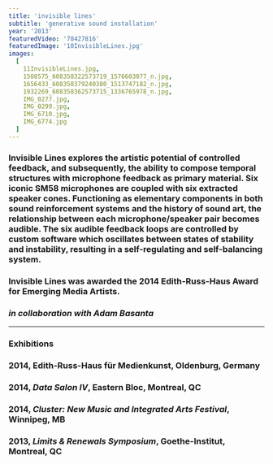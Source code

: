 ```yaml
---
title: 'invisible lines'
subtitle: 'generative sound installation'
year: '2013'
featuredVideo: '78427816'
featuredImage: '10InvisibleLines.jpg'
images:
  [
    11InvisibleLines.jpg,
    1508575_608358322573719_1576603077_n.jpg,
    1656433_608358379240380_1513747182_n.jpg,
    1932269_608358362573715_1336765978_n.jpg,
    IMG_0277.jpg,
    IMG_0299.jpg,
    IMG_6710.jpg,
    IMG_6774.jpg
  ]
---
```


### Invisible Lines explores the artistic potential of controlled feedback, and subsequently, the ability to compose temporal structures with microphone feedback as primary material. Six iconic SM58 microphones are coupled with six extracted speaker cones. Functioning as elementary components in both sound reinforcement systems and the history of sound art, the relationship between each microphone/speaker pair becomes audible. The six audible feedback loops are controlled by custom software which oscillates between states of stability and instability, resulting in a self-regulating and self-balancing system.

### Invisible Lines was awarded the 2014 Edith-Russ-Haus Award for Emerging Media Artists.

### _in collaboration with Adam Basanta_

---

### **Exhibitions**

### 2014, Edith-Russ-Haus für Medienkunst, Oldenburg, Germany

### 2014, _Data Salon IV_, Eastern Bloc, Montreal, QC

### 2014, _Cluster: New Music and Integrated Arts Festival_, Winnipeg, MB

### 2013, _Limits & Renewals Symposium_, Goethe-Institut, Montreal, QC
